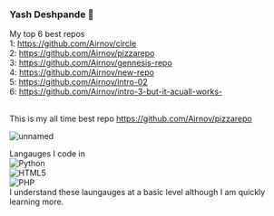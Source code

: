 ### Yash Deshpande 👋

My top 6 best repos
 <br /> 1: https://github.com/Airnov/circle 
 <br /> 2: https://github.com/Airnov/pizzarepo
 <br /> 3: https://github.com/Airnov/gennesis-repo
 <br /> 4: https://github.com/Airnov/new-repo
 <br /> 5: https://github.com/Airnov/intro-02
 <br /> 6: https://github.com/Airnov/intro-3-but-it-acuall-works-

 <br /> This is my all time best repo https://github.com/Airnov/pizzarepo
 
![unnamed](https://user-images.githubusercontent.com/124378651/234304448-d1f55e87-b89c-4c91-8b52-b33dc18eefec.jpg)

Langauges I code in 
 <br /> ![Python](https://img.shields.io/badge/python-3670A0?style=for-the-badge&logo=python&logoColor=ffdd54)
 <br /> ![HTML5](https://img.shields.io/badge/html5-%23E34F26.svg?style=for-the-badge&logo=html5&logoColor=white)
 <br /> ![PHP](https://img.shields.io/badge/php-%23777BB4.svg?style=for-the-badge&logo=php&logoColor=white)
 <br /> I understand these laungauges at a basic level although I am quickly learning more. 
<!--
**Airnov/Airnov** is a ✨ _special_ ✨ repository because its `README.md` (this file) appears on your GitHub profile.


- 🔭 I’m currently working on ...
- 🌱 I’m currently learning ...
- 👯 I’m looking to collaborate on ...
- 🤔 I’m looking for help with ...
- 💬 Ask me about ...
- 📫 How to reach me: ...
- 😄 Pronouns: ...
- ⚡ Fun fact: ...
-->
